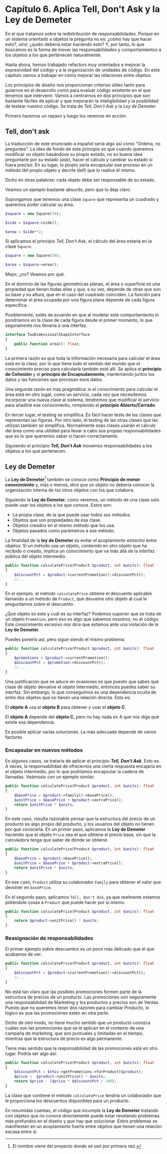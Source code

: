 # Capítulo 6. Aplica Tell, Don't Ask y la Ley de Demeter

En el que tratamos sobre la redistribución de responsabilidades. Porque en un sistema orientado a objetos la pregunta no es: ¿cómo hay que hacer esto?, sino: ¿quién debería estar haciendo esto? Y, por tanto, lo que buscamos es la forma de mover las responsabilidades y comportamientos a los objetos a los que pertenecen naturalmente. 

Hasta ahora, hemos trabajado refactors muy orientados a mejorar la expresividad del código y a la organización de unidades de código. En este capítulo vamos a trabajar en cómo mejorar las relaciones entre objetos.

Los principios de diseño nos proporcionan criterios útiles tanto para guiarnos en el desarrollo como para evaluar código existente en el que tenemos que intervenir. Vamos a centrarnos en dos principios que son bastante fáciles de aplicar y que mejorarán la inteligibilidad y la posibilidad de testear nuestro código. Se trata de *Tell, Don't Ask* y la *Ley de Demeter*.

Primero haremos un repaso y luego los veremos en acción.

## Tell, don't ask

La traducción de este enunciado a español sería algo así como "Ordena, no preguntes". La idea de fondo de este principio es que cuando queremos modificar un objeto basándose su propio estado, no es buena idea preguntarle por su estado (*ask*), hacer el cálculo y cambiar su estado si fuera preciso. En su lugar, lo propio sería encapsular ese proceso en un método del propio objeto y decirle (*tell*) que lo realice él mismo.

Dicho en otras palabras: cada objeto debe ser responsable de su estado.

Veamos un ejemplo bastante absurdo, pero que lo deja claro.

Supongamos que tenemos una clase `Square` que representa un cuadrado y queremos poder calcular su área.

```php
$square = new Square(20);

$side = $square->side();

$area = $side**2;
```

Si aplicamos el principio *Tell, Don't Ask*, el cálculo del área estaría en la clase `Square`:

```php
$square = new Square(20);

$area = $square->area();
```

Mejor, ¿no? Veamos por qué.

En el dominio de las figuras geométricas planas, el área o superficie es una propiedad que tienen todas ellas y que, a su vez, depende de otras que son su base y su altura, que en el caso del cuadrado coinciden. La función para determinar el área ocupada por una figura plana depende de cada figura específica.

Posiblemente, estés de acuerdo en que al modelar este comportamiento lo pondríamos en la clase de cada figura desde el primer momento, lo que seguramente nos llevaría a una interfaz.

```php
interface TwoDimensionalShapeInterface
{
    public function area(): float;
}
```

La primera razón es que toda la información necesaria para calcular el área está en la clase, por lo que tiene todo el sentido del mundo que el conocimiento preciso para calcularla también esté allí. Se aplica el **principio de Cohesión** y el **principio de Encapsulamiento**, manteniendo juntos los datos y las funciones que procesan esos datos.

Una segunda razón es más pragmática: si el conocimiento para calcular el área está en otro lugar, como un servicio, cada vez que necesitemos incorporar una nueva clase al sistema, tendremos que modificar el servicio para añadirle ese conocimiento, rompiendo el **principio Abierto/Cerrado**. 

En tercer lugar, el testing se simplifica. Es fácil hacer tests de las clases que representan las figuras. Por otro lado, el testing de las otras clases que las utilizan también se simplifica. Normalmente esas clases usarán el cálculo del área como una utilidad para llevar a cabo sus propias responsabilidades que es lo que queremos saber si hacen correctamente.

Siguiendo el principio ***Tell, Don't Ask*** movemos responsabilidades a los objetos a los que pertenecen. 

## Ley de Demeter

La **Ley de Demeter**[^fn-demeter] también se conoce como **Principio de menor conocimiento** y, más o menos, dice que un objeto no debería conocer la organización interna de los otros objetos con los que colabora.

[^fn-demeter]: El nombre viene del proyecto donde se usó por primera vez.

Siguiendo la **Ley de Demeter**, como veremos, un método de una clase solo puede usar los objetos a los que conoce. Estos son:

* La propia clase, de la que puede usar todos sus métodos.
* Objetos que son propiedades de esa clase.
* Objetos creados en el mismo método que los usa.
* Objetos pasados como parámetros a ese método.

La finalidad de la **ley de Demeter** es evitar el acoplamiento estrecho entre objetos. Si un método usa un objeto, contenido en otro objeto que ha recibido o creado, implica un conocimiento que va más allá de la interfaz pública del objeto intermedio.

```php
public function calculatePrice(Product $product, int $units): float
{
    $discountPct = $product->currentPromotion()->discountPct();
    //...
}
```

En el ejemplo, el método `calculatePrice` obtiene el descuento aplicable llamando a un método de `Product`, que devuelve otro objeto al cual le preguntamos sobre el descuento.

¿Qué objeto es este y cuál es su interfaz? Podemos suponer que se trata de un objeto `Promotion`, pero eso es algo que sabemos nosotros, no el código. Este conocimiento excesivo nos dice que estamos ante una violación de la **Ley de Demeter**.

Puedes ponerlo así, pero sigue siendo el mismo problema:

```php
public function calculatePrice(Product $product, int $units): float
{
    $promotions = $product->currentPromotion();
    $discountPct = $promotion->discountPct();
    //...
}
```

Una justificación que se aduce en ocasiones es que puesto que sabes qué clase de objeto devuelve el objeto intermedio, entonces puedes saber su interfaz. Sin embargo, lo que conseguimos es una dependencia oculta de entre dos objetos que no tienen una relación directa. Esto es:

El **objeto A** usa el **objeto B** para obtener y usar el **objeto C**.

El **objeto A** depende del **objeto C**, pero no hay nada en A que nos diga que existe esa dependencia. 


Es posible aplicar varias soluciones. La más adecuada depende de varios factores. 

### Encapsular en nuevos métodos

En algunos casos, se trataría de aplicar el principio ***Tell, Don't Ask***. Esto es. A veces, la responsabilidad de ofrecernos una cierta respuesta encajaría en el objeto intermedio, por lo que podríamos encapsular la cadena de llamadas. Veámoslo con un ejemplo similar:

```php
public function calculatePrice(Product $product, int $units): float
{
    $basePrice = $product->family()->basePrice();
    $unitPrice = $basePrice + $product->extraPrice();
    return $unitPrice * $units;
}
```

En este caso, resulta razonable pensar que la estructura del precio de un producto es algo propio del producto, y los usuarios del objeto no tienen por qué conocerla. En un primer paso, aplicamos la **Ley de Demeter** haciendo que el objeto `Price` sea el que obtiene el precio base, sin que la calculadora tenga que saber de dónde se obtiene.

```php
public function calculatePrice(Product $product, int $units): float
{
    $basePrice = $product->basePrice();
    $unitPrice = $basePrice + $product->extraPrice();
    return $unitPrice * $units;
}
```

En ese caso, `Product` utiliza su colaborador `Family` para obtener el valor que devolver en `basePrice`.

En el segundo paso, aplicamos `Tell, Don't Ask`, ya que realmente estamos pidiéndole cosas a `Product` que puede hacer por sí mismo.

```php
public function calculatePrice(Product $product, int $units): float
{
    return $product->unitPrice() * $units;
}
```

### Reasignación de responsabilidades

El primer ejemplo sobre descuentos es un poco más delicado que el que acabamos de ver:

```php
public function calculatePrice(Product $product, int $units): float
{
    $discountPct = $product->currentPromotion()->discountPct();
    //...
}
```

No está tan claro que las posibles promociones formen parte de la estructura de precios de un producto. Las promociones son seguramente una responsabilidad de Marketing y los productos y precios son de Ventas. Puesto que no queremos tener dos razones para cambiar Producto, lo lógico es que las promociones estén en otra parte.

Dicho de otro modo, no tiene mucho sentido que un producto conozca cuáles son las promociones que se le aplican en el contexto de una campaña de marketing, que son puntuales y limitadas en el tiempo, mientras que la estructura de precio es algo permanente.

Tiene más sentido que la responsabilidad de las promociones esté en otro lugar. Podría ser algo así:

```php
public function calculatePrice(Product $product, int $units): float
{
    $discountPct = $this->getPromotions->forProduct($product);
    $price =  $product->unitPrice() * $units;
    return $price - ($price * $discountPct / 100);
}
```

La clase que contiene el método `calculatePrice` tendría un colaborador que le proporciona los descuentos disponibles para un producto.

En resumidas cuentas, el código que incumple la **Ley de Demeter** tratando con objetos que no conoce directamente puede estar revelando problemas más profundos en el diseño y que hay que solucionar. Estos problemas se manifiestan en un acoplamiento fuerte entre objetos que tienen una relación escasa entre sí.
